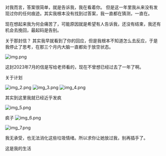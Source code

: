 对我而言，答案很简单，就是告诉我，我在看着你。 但是这一年里我从来没有发现过你的任何痕迹。其实我根本没有找到过答案，我一直都在猜测，一直在。

现在想起来我为何会痛苦了，可能原因就是希望有人告诉我，还没有结束，我还有机会去挽回，最起码是告别。

关于那封信？  其实我早就看到了你的回应，但是我根本不知道怎么去反应，于是我停止了思考，在那三个月内大脑一直都处于放空状态。

![img.png](src/assets/img.png)

这封2023年7月的信是写给老师看的，现在不曾想已经过去了一年了啊。 

关于计划

<img alt="img_2.png" src="src/assets/img_2.png"/>

<img alt="img_3.png" src="src/assets/img_3.png"/>

<img alt="img_4.png" src="src/assets/img_4.png"/>

其实到这里我就已经近乎发疯

<img alt="img_5.png" src="src/assets/img_5.png"/>

疯子
<img alt="img_6.png" src="img_6.png"/>

<img alt="img_7.png" src="src/assets/img_7.png"/>



我无承受，也无法消化这些垃圾情绪。所以求你让她放过我，别再插手了。

这是我的生活

